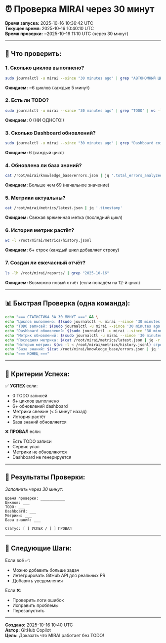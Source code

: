 # ⏰ Проверка MIRAI через 30 минут

**Время запуска:** 2025-10-16 10:36:42 UTC  
**Текущее время:** 2025-10-16 10:40:10 UTC  
**Время проверки:** ~2025-10-16 11:10 UTC (через 30 минут)

---

## 🎯 Что проверить:

### 1. Сколько циклов выполнено?
```bash
sudo journalctl -u mirai --since "30 minutes ago" | grep "АВТОНОМНЫЙ ЦИКЛ" | wc -l
```
**Ожидаем:** ~6 циклов (каждые 5 минут)

### 2. Есть ли TODO?
```bash
sudo journalctl -u mirai --since "30 minutes ago" | grep "TODO" | wc -l
```
**Ожидаем:** 0 (НИ ОДНОГО!)

### 3. Сколько Dashboard обновлений?
```bash
sudo journalctl -u mirai --since "30 minutes ago" | grep "Dashboard создан" | wc -l
```
**Ожидаем:** 6 (каждый цикл)

### 4. Обновлена ли база знаний?
```bash
cat /root/mirai/knowledge_base/errors.json | jq '.total_errors_analyzed'
```
**Ожидаем:** Больше чем 69 (начальное значение)

### 5. Метрики актуальны?
```bash
cat /root/mirai/metrics/latest.json | jq '.timestamp'
```
**Ожидаем:** Свежая временная метка (последний цикл)

### 6. История метрик растёт?
```bash
wc -l /root/mirai/metrics/history.jsonl
```
**Ожидаем:** 6+ строк (каждый цикл добавляет строку)

### 7. Создан ли ежечасный отчёт?
```bash
ls -lh /root/mirai/reports/ | grep "2025-10-16"
```
**Ожидаем:** Возможно новый отчёт (если попадём на 12-й цикл)

---

## 📊 Быстрая Проверка (одна команда):

```bash
echo "=== СТАТИСТИКА ЗА 30 МИНУТ ===" && \
echo "Циклов выполнено: $(sudo journalctl -u mirai --since '30 minutes ago' | grep 'АВТОНОМНЫЙ ЦИКЛ' | wc -l)" && \
echo "TODO записей: $(sudo journalctl -u mirai --since '30 minutes ago' | grep 'TODO' | wc -l)" && \
echo "Dashboard обновлений: $(sudo journalctl -u mirai --since '30 minutes ago' | grep 'Dashboard создан' | wc -l)" && \
echo "Метрик обновлений: $(sudo journalctl -u mirai --since '30 minutes ago' | grep 'Метрики обновлены' | wc -l)" && \
echo "Последняя метрика: $(cat /root/mirai/metrics/latest.json | jq -r '.timestamp')" && \
echo "История метрик: $(wc -l < /root/mirai/metrics/history.jsonl) строк" && \
echo "База знаний: $(cat /root/mirai/knowledge_base/errors.json | jq '.total_errors_analyzed') ошибок" && \
echo "=== КОНЕЦ ==="
```

---

## 🎯 Критерии Успеха:

✅ **УСПЕХ** если:
- 0 TODO записей
- 6+ циклов выполнено
- 6+ обновлений dashboard
- Метрики свежие (< 5 минут назад)
- История растёт
- База знаний обновляется

❌ **ПРОВАЛ** если:
- Есть TODO записи
- Сервис упал
- Метрики не обновляются
- Dashboard не генерируется

---

## 📝 Результаты Проверки:

_Заполнить через 30 минут:_

```
Время проверки: ___________
Циклов: ___
TODO: ___
Dashboard: ___
Метрики: ___
База знаний: ___

Статус: [ ] УСПЕХ / [ ] ПРОВАЛ
```

---

## 🚀 Следующие Шаги:

Если всё ✅:
- Можно добавить больше задач
- Интегрировать GitHub API для реальных PR
- Добавить уведомления

Если ❌:
- Проверить логи ошибок
- Исправить проблемы
- Перезапустить

---

**Создано:** 2025-10-16 10:40 UTC  
**Автор:** GitHub Copilot  
**Цель:** Доказать что MIRAI работает без TODO!
